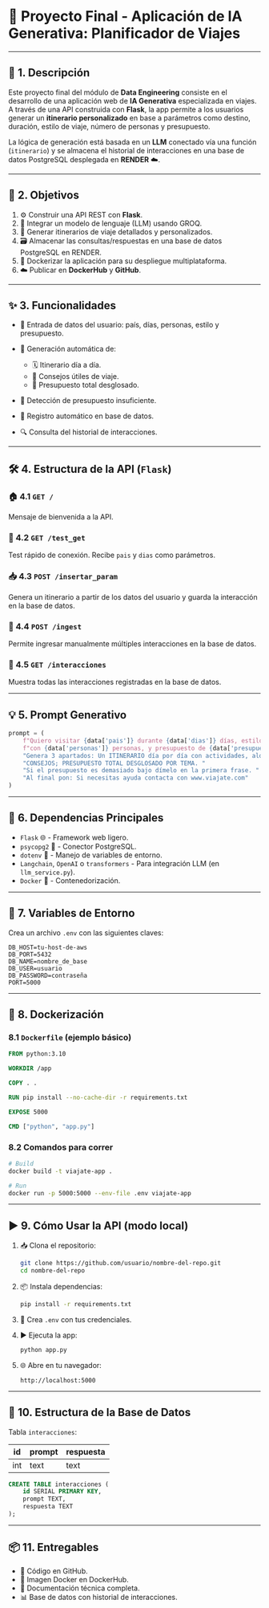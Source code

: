 # 🧳  Proyecto Final - Aplicación de IA Generativa: **Planificador de Viajes**

---

## 🧠 1. Descripción

Este proyecto final del módulo de **Data Engineering** consiste en el desarrollo de una aplicación web de **IA Generativa** especializada en viajes. A través de una API construida con **Flask**, la app permite a los usuarios generar un **itinerario personalizado** en base a parámetros como destino, duración, estilo de viaje, número de personas y presupuesto.

La lógica de generación está basada en un **LLM** conectado vía una función (`itinerario`) y se almacena el historial de interacciones en una base de datos PostgreSQL desplegada en **RENDER** ☁️.

---

## 🎯 2. Objetivos

1. ⚙️ Construir una API REST con **Flask**.
2. 💬 Integrar un modelo de lenguaje (LLM) usando GROQ.
3. 🧠 Generar itinerarios de viaje detallados y personalizados.
4. 🗃️ Almacenar las consultas/respuestas en una base de datos PostgreSQL en RENDER.
5. 🐳 Dockerizar la aplicación para su despliegue multiplataforma.
6. ☁️ Publicar en **DockerHub** y **GitHub**.

---

## ✨ 3. Funcionalidades

* 🧍 Entrada de datos del usuario: país, días, personas, estilo y presupuesto.
* 🤖 Generación automática de:

  * 🗓️ Itinerario día a día.
  * 🧳 Consejos útiles de viaje.
  * 💸 Presupuesto total desglosado.
* 🚫 Detección de presupuesto insuficiente.
* 🧾 Registro automático en base de datos.
* 🔍 Consulta del historial de interacciones.

---

## 🛠️ 4. Estructura de la API (`Flask`)

### 🏠 4.1 `GET /`

Mensaje de bienvenida a la API.

### 🔄 4.2 `GET /test_get`

Test rápido de conexión. Recibe `pais` y `dias` como parámetros.

### 📥 4.3 `POST /insertar_param`

Genera un itinerario a partir de los datos del usuario y guarda la interacción en la base de datos.

### 📝 4.4 `POST /ingest`

Permite ingresar manualmente múltiples interacciones en la base de datos.

### 📂 4.5 `GET /interacciones`

Muestra todas las interacciones registradas en la base de datos.

---

## 💡 5. Prompt Generativo

```python
prompt = (
    f"Quiero visitar {data['pais']} durante {data['dias']} días, estilo de viaje {data['tipo']}, "
    f"con {data['personas']} personas, y presupuesto de {data['presupuesto']} euros por persona (sin vuelos). "
    "Genera 3 apartados: Un ITINERARIO día por día con actividades, alojamiento, transporte y consejos; "
    "CONSEJOS; PRESUPUESTO TOTAL DESGLOSADO POR TEMA. "
    "Si el presupuesto es demasiado bajo dímelo en la primera frase. "
    "Al final pon: Si necesitas ayuda contacta con www.viajate.com"
)
```

---

## 🧩 6. Dependencias Principales

* `Flask` 🌐 - Framework web ligero.
* `psycopg2` 🐘 - Conector PostgreSQL.
* `dotenv` 🔐 - Manejo de variables de entorno.
* `Langchain`, `OpenAI` o `transformers` - Para integración LLM (en `llm_service.py`).
* `Docker` 🐳 - Contenedorización.

---

## 🔐 7. Variables de Entorno

Crea un archivo `.env` con las siguientes claves:

```env
DB_HOST=tu-host-de-aws
DB_PORT=5432
DB_NAME=nombre_de_base
DB_USER=usuario
DB_PASSWORD=contraseña
PORT=5000
```

---

## 🐳 8. Dockerización

### 8.1 `Dockerfile` (ejemplo básico)

```dockerfile
FROM python:3.10

WORKDIR /app

COPY . .

RUN pip install --no-cache-dir -r requirements.txt

EXPOSE 5000

CMD ["python", "app.py"]
```

### 8.2 Comandos para correr

```bash
# Build
docker build -t viajate-app .

# Run
docker run -p 5000:5000 --env-file .env viajate-app
```

---

## ▶️ 9. Cómo Usar la API (modo local)

1. 📥 Clona el repositorio:

   ```bash
   git clone https://github.com/usuario/nombre-del-repo.git
   cd nombre-del-repo
   ```

2. 📦 Instala dependencias:

   ```bash
   pip install -r requirements.txt
   ```

3. 🔐 Crea `.env` con tus credenciales.

4. ▶️ Ejecuta la app:

   ```bash
   python app.py
   ```

5. 🌐 Abre en tu navegador:

   ```
   http://localhost:5000
   ```

---

## 💾 10. Estructura de la Base de Datos

Tabla `interacciones`:

| id  | prompt | respuesta |
| --- | ------ | --------- |
| int | text   | text      |


```sql
CREATE TABLE interacciones (
    id SERIAL PRIMARY KEY,
    prompt TEXT,
    respuesta TEXT
);
```

---

## 📦 11. Entregables

* 📁 Código en GitHub.
* 🐳 Imagen Docker en DockerHub.
* 📘 Documentación técnica completa.
* 📊 Base de datos con historial de interacciones.

